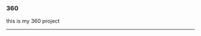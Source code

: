 ### 360

this is my 360 project

<script src="//360.vizor.io/scripts/embed.js" data-vizorurl="https://360.vizor.io/embed/v/kkrbr" ></script>

*** 
